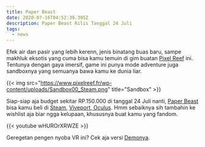 ```yaml
---
title: Paper Beast
date: 2020-07-16T04:52:39.395Z
description: Paper Beast Rilis Tanggal 24 Juli
tags:
  - news
---
```

Efek air dan pasir yang lebih kerenn, jenis binatang buas baru, sampe makhluk eksotis yang cuma bisa kamu temuin di gim buatan [Pixel Reef](https://www.pixelreef.fr/) ini. Tentunya dengan gaya imersif, game ini punya mode adventure juga sandboxnya yang semuanya bawa kamu ke dunia liar.

{{< img src="https://www.pixelreef.fr/wp-content/uploads/Sandbox00_Steam.png" title="Sandbox" >}}

Siap-siap aja budget sekitar RP.150.000 di tanggal 24 Juli nanti, [Paper Beast](https://www.pixelreef.fr/paper-beast/) bisa kamu beli di [Steam](https://store.steampowered.com/app/1232570/Paper_Beast/), [Viveport](https://www.viveport.com/f3781632-e9ac-45aa-922d-d1cbebee09d9),[ Oculus](https://www.oculus.com/experiences/rift/3084782771571768/?utm_source=rakuten&utm_medium=affiliate&utm_campaign=TnL5HPStwNw). Hmm sebaiknya sih tambahin ke wishlist aja biar ngga kelupaan, khususnya buat kamu yang fandom.

{{< youtube wHUROrXRWZE >}}

 Geregetan pengen nyoba VR ini? Cek aja versi [Demonya](https://store.steampowered.com/app/1232570/Paper_Beast/).